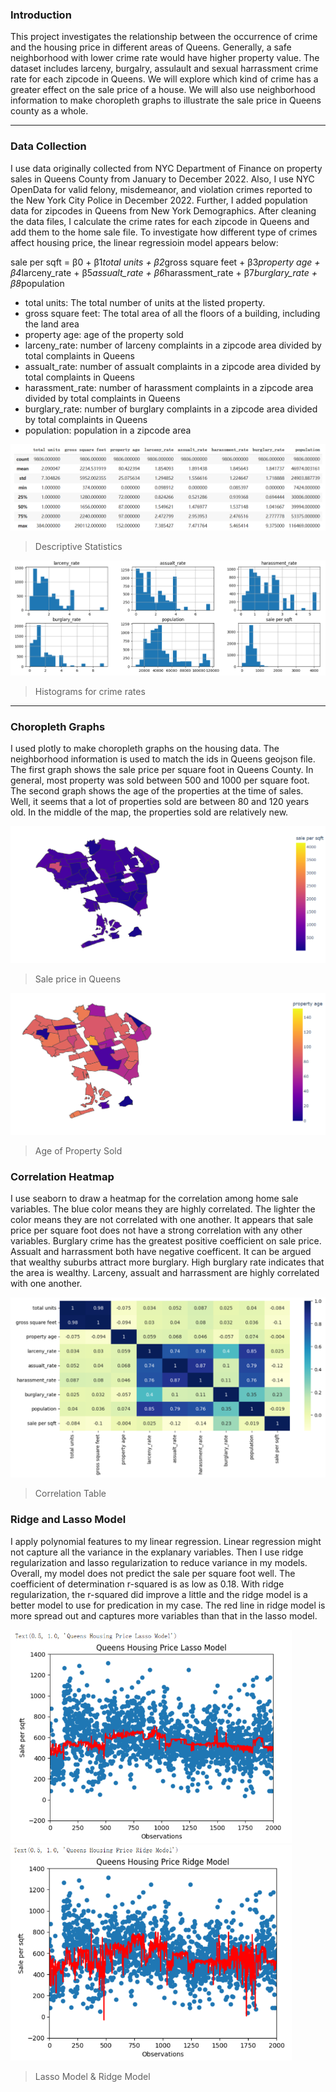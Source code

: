 ### Introduction

This project investigates the relationship between the occurrence of crime and the housing price in different areas of Queens. Generally, a safe neighborhood with lower crime rate would have higher property value. The dataset includes larceny, burgalry, assulault and sexual harrassment crime rate for each zipcode in Queens. We will explore which kind of crime has a greater effect on the sale price of a house. We will also use neighborhood information to make choropleth graphs to illustrate the sale price in Queens county as a whole.

---

### Data Collection

I use data originally collected from NYC Department of Finance on property sales in Queens County from January to December 2022. Also, I use NYC OpenData for valid felony, misdemeanor, and violation crimes reported to the New York City Police in December 2022. Further, I added population data for zipcodes in Queens from New York Demographics. After cleaning the data files, I calculate the crime rates for each zipcode in Queens and add them to the home sale file.
To investigate how different type of crimes affect housing price, the linear regressioin model appears below:

sale per sqft = β0 + β1*total units + β2*gross square feet + β3*property age + β4*larceny_rate + β5*assualt_rate + β6*harassment_rate + β7*burglary_rate + β8*population

- total units: The total number of units at the listed property.
- gross square feet: The total area of all the floors of a building, including the land area
- property age: age of the property sold
- larceny_rate: number of larceny complaints in a zipcode area divided by total complaints in Queens
- assualt_rate: number of assualt complaints in a zipcode area divided by total complaints in Queens
- harassment_rate: number of harassment complaints in a zipcode area divided by total complaints in Queens
- burglary_rate: number of burglary complaints in a zipcode area divided by total complaints in Queens
- population: population in a zipcode area

<p align="center">
  <img src="images/H19.png" />
</p>

> Descriptive Statistics

<p align="center">
  <img src="images/H20.png" />
</p>

> Histograms for crime rates

---

### Choropleth Graphs

I used plotly to make choropleth graphs on the housing data. The neighborhood information is used to match the ids in Queens geojson file. The first graph shows the sale price per square foot in Queens County. In general, most property was sold between 500 and 1000 per square foot. The second graph shows the age of the properties at the time of sales. Well, it seems that a lot of properties sold are between 80 and 120 years old. In the middle of the map, the properties sold are relatively new.

<p align="center">
  <img src="images/H11.png" />
</p>

> Sale price in Queens

<p align="center">
  <img src="images/H12.png" />
</p>

> Age of Property Sold

### Correlation Heatmap

I use seaborn to draw a heatmap for the correlation among home sale variables. The blue color means they are highly correlated. The lighter the color means they are not correlated with one another. It appears that sale price per square foot does not have a strong correlation with any other variables. Burglary crime has the greatest positive coefficient on sale price. Assualt and harrassment both have negative coefficent. It can be argued that wealthy suburbs attract more burglary. High burglary rate indicates that the area is wealthy. Larceny, assualt and harrassment are highly correlated with one another.

<p align="center">
  <img src="images/H21.png" />
</p>

> Correlation Table

### Ridge and Lasso Model

I apply polynomial features to my linear regression. Linear regression might not capture all the variance in the explanary variables. Then I use ridge regularization and lasso regularization to reduce variance in my models. Overall, my model does not predict the sale per square foot well. The coefficient of determination r-squared is as low as 0.18. With ridge regularization, the r-squared did improve a little and the ridge model is a better model to use for predication in my case. The red line in ridge model is more spread out and captures more variables than that in the lasso model.

<img src = "images/H17.png" width ="450" /> <img src = "images/H18.png" width ="450" />

> Lasso Model & Ridge Model
